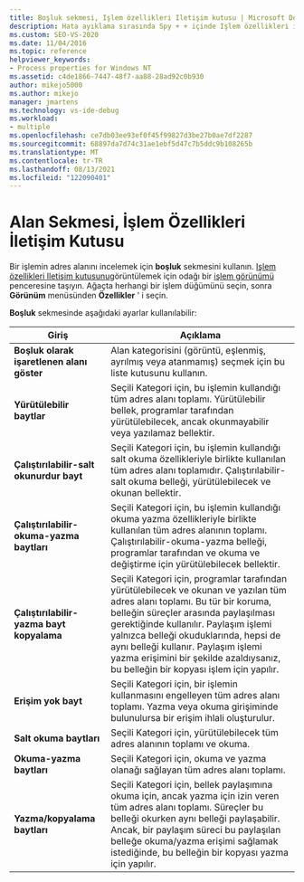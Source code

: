 ```yaml
---
title: Boşluk sekmesi, Işlem özellikleri Iletişim kutusu | Microsoft Docs
description: Hata ayıklama sırasında Spy + + içinde Işlem özellikleri iletişim kutusunu görüntülemeyi öğrenin. Boşluk sekmesinde kullanılabilir olan ayarları gözden geçirin.
ms.custom: SEO-VS-2020
ms.date: 11/04/2016
ms.topic: reference
helpviewer_keywords:
- Process properties for Windows NT
ms.assetid: c4de1866-7447-48f7-aa88-28ad92c0b930
author: mikejo5000
ms.author: mikejo
manager: jmartens
ms.technology: vs-ide-debug
ms.workload:
- multiple
ms.openlocfilehash: ce7db03ee93ef0f45f99827d3be27b0ae7df2287
ms.sourcegitcommit: 68897da7d74c31ae1ebf5d47c7b5ddc9b108265b
ms.translationtype: MT
ms.contentlocale: tr-TR
ms.lasthandoff: 08/13/2021
ms.locfileid: "122090401"
---
```

# <a name="space-tab-process-properties-dialog-box"></a>Alan Sekmesi, İşlem Özellikleri İletişim Kutusu
Bir işlemin adres alanını incelemek için **boşluk** sekmesini kullanın. [Işlem özellikleri Iletişim kutusunu](../debugger/process-properties-dialog-box.md)görüntülemek için odağı bir [işlem görünümü](../debugger/processes-view.md) penceresine taşıyın. Ağaçta herhangi bir işlem düğümünü seçin, sonra **Görünüm** menüsünden **Özellikler** ' i seçin.

 **Boşluk** sekmesinde aşağıdaki ayarlar kullanılabilir:

|Giriş|Açıklama|
|-----------|-----------------|
|**Boşluk olarak işaretlenen alanı göster**|Alan kategorisini (görüntü, eşlenmiş, ayrılmış veya atanmamış) seçmek için bu liste kutusunu kullanın.|
|**Yürütülebilir baytlar**|Seçili Kategori için, bu işlemin kullandığı tüm adres alanı toplamı. Yürütülebilir bellek, programlar tarafından yürütülebilecek, ancak okunmayabilir veya yazılamaz bellektir.|
|**Çalıştırılabilir-salt okunurdur bayt**|Seçili Kategori için, bu işlemin kullandığı salt okuma özellikleriyle birlikte kullanılan tüm adres alanı toplamıdır. Çalıştırılabilir-salt okuma belleği, yürütülebilecek ve okunan bellektir.|
|**Çalıştırılabilir-okuma-yazma baytları**|Seçili Kategori için, bu işlemin kullandığı okuma yazma özellikleriyle birlikte kullanılan tüm adres alanının toplamı. Çalıştırılabilir-okuma-yazma belleği, programlar tarafından ve okuma ve değiştirme için yürütülebilecek bellektir.|
|**Çalıştırılabilir-yazma bayt kopyalama**|Seçili Kategori için, programlar tarafından yürütülebilecek ve okunan ve yazılan tüm adres alanı toplamı. Bu tür bir koruma, belleğin süreçler arasında paylaşılması gerektiğinde kullanılır. Paylaşım işlemi yalnızca belleği okuduklarında, hepsi de aynı belleği kullanır. Paylaşım işlemi yazma erişimini bir şekilde azaldıysanız, bu belleğin bir kopyası işlem için yapılır.|
|**Erişim yok bayt**|Seçili Kategori için, bir işlemin kullanmasını engelleyen tüm adres alanı toplamı. Yazma veya okuma girişiminde bulunulursa bir erişim ihlali oluşturulur.|
|**Salt okuma baytları**|Seçili Kategori için, yürütülebilecek tüm adres alanının toplamı ve okuma.|
|**Okuma-yazma baytları**|Seçili Kategori için, okuma ve yazma olanağı sağlayan tüm adres alanı toplamı.|
|**Yazma/kopyalama baytları**|Seçili Kategori için, bellek paylaşımına okuma için, ancak yazma için izin veren tüm adres alanı toplamı. Süreçler bu belleği okurken aynı belleği paylaşabilir. Ancak, bir paylaşım süreci bu paylaşılan belleğe okuma/yazma erişimi sağlamak istediğinde, bu belleğin bir kopyası yazma için yapılır.|